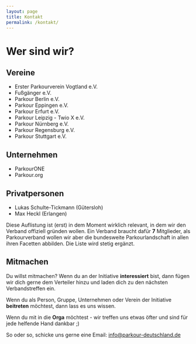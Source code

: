 ```yaml
---
layout: page
title: Kontakt
permalink: /kontakt/
---
```


# Wer sind wir?

## Vereine

- Erster Parkourverein Vogtland e.V.
- Fußgänger e.V.
- Parkour Berlin e.V.
- Parkour Eppingen e.V.
- Parkour Erfurt e.V.
- Parkour Leipzig - Twio X e.V.
- Parkour Nürnberg e.V.
- Parkour Regensburg e.V.
- Parkour Stuttgart e.V.

## Unternehmen

- ParkourONE
- Parkour.org

## Privatpersonen

- Lukas Schulte-Tickmann (Gütersloh)
- Max Heckl (Erlangen)

Diese Auflistung ist (erst) in dem Moment wirklich relevant, in dem wir den Verband offiziell gründen wollen. Ein Verband braucht dafür **7** Mitglieder, als Parkourverband wollen wir aber die bundesweite Parkourlandschaft in allen ihren Facetten abbilden. Die Liste wird stetig ergänzt.

## Mitmachen

Du willst mitmachen? Wenn du an der Initiative **interessiert** bist, dann fügen wir dich gerne dem Verteiler hinzu und laden dich zu den nächsten Verbandstreffen ein.

Wenn du als Person, Gruppe, Unternehmen oder Verein der Initiative **beitreten** möchtest, dann lass es uns wissen.

Wenn du mit in die **Orga** möchtest - wir treffen uns etwas öfter und sind für jede helfende Hand dankbar ;)

So oder so, schicke uns gerne eine Email: info@parkour-deutschland.de
